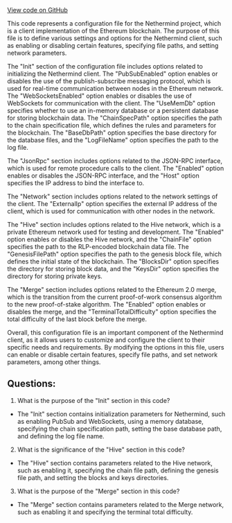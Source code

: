 [View code on GitHub](https://github.com/NethermindEth/nethermind/src/Nethermind/Nethermind.Runner/configs/hive.cfg)

This code represents a configuration file for the Nethermind project, which is a client implementation of the Ethereum blockchain. The purpose of this file is to define various settings and options for the Nethermind client, such as enabling or disabling certain features, specifying file paths, and setting network parameters.

The "Init" section of the configuration file includes options related to initializing the Nethermind client. The "PubSubEnabled" option enables or disables the use of the publish-subscribe messaging protocol, which is used for real-time communication between nodes in the Ethereum network. The "WebSocketsEnabled" option enables or disables the use of WebSockets for communication with the client. The "UseMemDb" option specifies whether to use an in-memory database or a persistent database for storing blockchain data. The "ChainSpecPath" option specifies the path to the chain specification file, which defines the rules and parameters for the blockchain. The "BaseDbPath" option specifies the base directory for the database files, and the "LogFileName" option specifies the path to the log file.

The "JsonRpc" section includes options related to the JSON-RPC interface, which is used for remote procedure calls to the client. The "Enabled" option enables or disables the JSON-RPC interface, and the "Host" option specifies the IP address to bind the interface to.

The "Network" section includes options related to the network settings of the client. The "ExternalIp" option specifies the external IP address of the client, which is used for communication with other nodes in the network.

The "Hive" section includes options related to the Hive network, which is a private Ethereum network used for testing and development. The "Enabled" option enables or disables the Hive network, and the "ChainFile" option specifies the path to the RLP-encoded blockchain data file. The "GenesisFilePath" option specifies the path to the genesis block file, which defines the initial state of the blockchain. The "BlocksDir" option specifies the directory for storing block data, and the "KeysDir" option specifies the directory for storing private keys.

The "Merge" section includes options related to the Ethereum 2.0 merge, which is the transition from the current proof-of-work consensus algorithm to the new proof-of-stake algorithm. The "Enabled" option enables or disables the merge, and the "TerminalTotalDifficulty" option specifies the total difficulty of the last block before the merge.

Overall, this configuration file is an important component of the Nethermind client, as it allows users to customize and configure the client to their specific needs and requirements. By modifying the options in this file, users can enable or disable certain features, specify file paths, and set network parameters, among other things.
## Questions: 
 1. What is the purpose of the "Init" section in this code?
- The "Init" section contains initialization parameters for Nethermind, such as enabling PubSub and WebSockets, using a memory database, specifying the chain specification path, setting the base database path, and defining the log file name.

2. What is the significance of the "Hive" section in this code?
- The "Hive" section contains parameters related to the Hive network, such as enabling it, specifying the chain file path, defining the genesis file path, and setting the blocks and keys directories.

3. What is the purpose of the "Merge" section in this code?
- The "Merge" section contains parameters related to the Merge network, such as enabling it and specifying the terminal total difficulty.